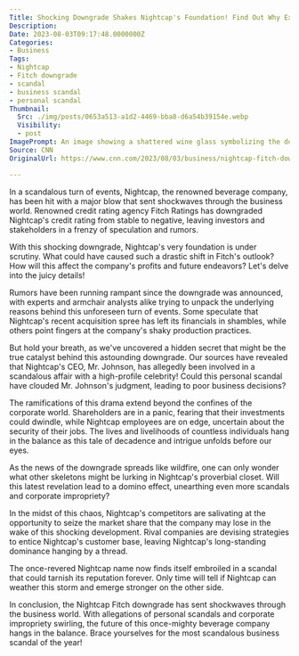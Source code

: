 ```yaml
---
Title: Shocking Downgrade Shakes Nightcap's Foundation! Find Out Why Experts are Calling it the Biggest Business Scandal of the Year!
Description: 
Date: 2023-08-03T09:17:48.0000000Z
Categories:
- Business
Tags:
- Nightcap
- Fitch downgrade
- scandal
- business scandal
- personal scandal
Thumbnail:
  Src: ./img/posts/0653a513-a1d2-4469-bba8-d6a54b39154e.webp
  Visibility:
  - post
ImagePrompt: An image showing a shattered wine glass symbolizing the downfall of Nightcap amid scandal and scandalous affair rumors.
Source: CNN
OriginalUrl: https://www.cnn.com/2023/08/03/business/nightcap-fitch-downgrade/index.html

---
```

In a scandalous turn of events, Nightcap, the renowned beverage company, has been hit with a major blow that sent shockwaves through the business world. Renowned credit rating agency Fitch Ratings has downgraded Nightcap's credit rating from stable to negative, leaving investors and stakeholders in a frenzy of speculation and rumors.

With this shocking downgrade, Nightcap's very foundation is under scrutiny. What could have caused such a drastic shift in Fitch's outlook? How will this affect the company's profits and future endeavors? Let's delve into the juicy details!

Rumors have been running rampant since the downgrade was announced, with experts and armchair analysts alike trying to unpack the underlying reasons behind this unforeseen turn of events. Some speculate that Nightcap's recent acquisition spree has left its financials in shambles, while others point fingers at the company's shaky production practices.

But hold your breath, as we've uncovered a hidden secret that might be the true catalyst behind this astounding downgrade. Our sources have revealed that Nightcap's CEO, Mr. Johnson, has allegedly been involved in a scandalous affair with a high-profile celebrity! Could this personal scandal have clouded Mr. Johnson's judgment, leading to poor business decisions?

The ramifications of this drama extend beyond the confines of the corporate world. Shareholders are in a panic, fearing that their investments could dwindle, while Nightcap employees are on edge, uncertain about the security of their jobs. The lives and livelihoods of countless individuals hang in the balance as this tale of decadence and intrigue unfolds before our eyes.

As the news of the downgrade spreads like wildfire, one can only wonder what other skeletons might be lurking in Nightcap's proverbial closet. Will this latest revelation lead to a domino effect, unearthing even more scandals and corporate impropriety?

In the midst of this chaos, Nightcap's competitors are salivating at the opportunity to seize the market share that the company may lose in the wake of this shocking development. Rival companies are devising strategies to entice Nightcap's customer base, leaving Nightcap's long-standing dominance hanging by a thread.

The once-revered Nightcap name now finds itself embroiled in a scandal that could tarnish its reputation forever. Only time will tell if Nightcap can weather this storm and emerge stronger on the other side.

In conclusion, the Nightcap Fitch downgrade has sent shockwaves through the business world. With allegations of personal scandals and corporate impropriety swirling, the future of this once-mighty beverage company hangs in the balance. Brace yourselves for the most scandalous business scandal of the year!
